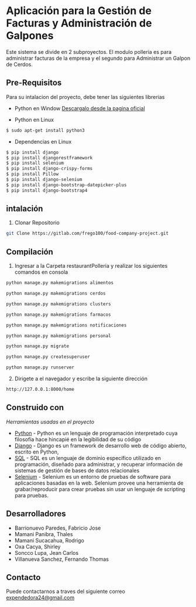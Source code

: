 # Aplicación para la Gestión de Facturas y Administración de Galpones
Este sistema se divide en 2 subproyectos. El modulo polleria es para administrar facturas de la empresa y el segundo para Administrar un Galpon de Cerdos.

## Pre-Requisitos
Para su intalacion del proyecto, debe tener las siguientes librerias

* Python en Window [Descargalo desde la pagina oficial](https://www.python.org/downloads/)

* Python en Linux
```sh
$ sudo apt-get install python3
```

* Dependencias en Linux
```sh
$ pip install django
$ pip install djangorestframework
$ pip install selenium
$ pip install django-crispy-forms
$ pip install Pillow
$ pip install django-selenium
$ pip install django-bootstrap-datepicker-plus
$ pip install django-bootstrap4
```

## intalación

1. Clonar Repositorio
```sh
git Clone https://gitlab.com/frego100/food-company-project.git
```
## Compilación

1. Ingresar a la Carpeta restaurantPolleria y realizar los siguientes comandos en consola
```sh
python manage.py makemigrations alimentos

python manage.py makemigrations cerdos

python manage.py makemigrations clusters

python manage.py makemigrations farmacos

python manage.py makemigrations notificaciones

python manage.py makemigrations personal

python manage.py migrate

python manage.py createsuperuser

python manage.py runserver

```
2. Dirigete a el navegador y escribe la siguiente dirección
```sh
http://127.0.0.1:8000/home
```

## Construido con

_Herramientas usadas en el proyecto_

* [Python](https://www.python.org/) - Python es un lenguaje de programación interpretado cuya filosofía hace hincapié en la legibilidad de su código
* [Django](https://www.djangoproject.com/) - Django es un framework de desarrollo web de código abierto, escrito en Python,
* [SQL](https://es.wikipedia.org/wiki/SQL) - SQL es un lenguaje de dominio específico utilizado en programación, diseñado para administrar, y recuperar información de sistemas de gestión de bases de datos relacionales
* [Selenium](https://www.selenium.dev/) - Selenium es un entorno de pruebas de software para aplicaciones basadas en la web. Selenium provee una herramienta de grabar/reproducir para crear pruebas sin usar un lenguaje de scripting para pruebas.

## Desarrolladores

- Barrionuevo Paredes, Fabricio Jose
- Mamani Panibra, Thales 
- Mamani Sucacahua, Rodrigo
- Oxa Cacya, Shirley
- Soncco Lupa, Jean Carlos
- Villanueva Sanchez, Fernando Thomas

## Contacto
Puede contactarnos a traves del siguiente correo
[expendedora24@gmail.com](expendedora24@gmail.com)
